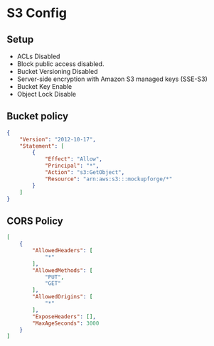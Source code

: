 # S3 Config

## Setup

* ACLs Disabled
* Block public access disabled.
* Bucket Versioning Disabled
* Server-side encryption with Amazon S3 managed keys (SSE-S3)
* Bucket Key Enable
* Object Lock Disable

## Bucket policy

```json
{
    "Version": "2012-10-17",
    "Statement": [
        {
            "Effect": "Allow",
            "Principal": "*",
            "Action": "s3:GetObject",
            "Resource": "arn:aws:s3:::mockupforge/*"
        }
    ]
}
```

## CORS Policy

```json
[
    {
        "AllowedHeaders": [
            "*"
        ],
        "AllowedMethods": [
            "PUT",
            "GET"
        ],
        "AllowedOrigins": [
            "*"
        ],
        "ExposeHeaders": [],
        "MaxAgeSeconds": 3000
    }
]
```
